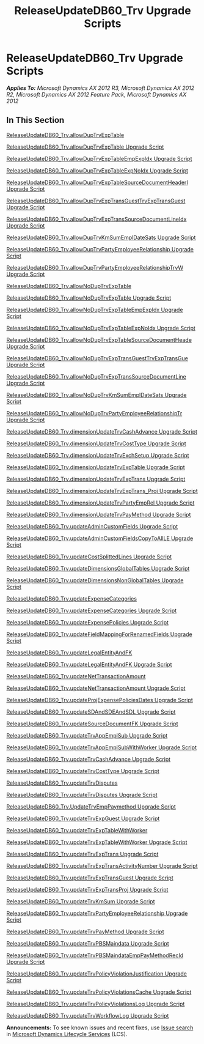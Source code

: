 ﻿---
title: ReleaseUpdateDB60_Trv Upgrade Scripts
TOCTitle: ReleaseUpdateDB60_Trv Upgrade Scripts
ms:assetid: f72a8c71-d8ec-4496-abd8-90f99e7b751c
ms:mtpsurl: https://msdn.microsoft.com/en-us/library/JJ737601(v=AX.60)
ms:contentKeyID: 49712294
ms.date: 05/18/2015
mtps_version: v=AX.60
---

# ReleaseUpdateDB60\_Trv Upgrade Scripts 


_**Applies To:** Microsoft Dynamics AX 2012 R3, Microsoft Dynamics AX 2012 R2, Microsoft Dynamics AX 2012 Feature Pack, Microsoft Dynamics AX 2012_

## In This Section

[ReleaseUpdateDB60\_Trv.allowDupTrvExpTable](releaseupdatedb60-trv-allowduptrvexptable.md)

[ReleaseUpdateDB60\_Trv.allowDupTrvExpTable Upgrade Script](releaseupdatedb60-trv-allowduptrvexptable-upgrade-script.md)

[ReleaseUpdateDB60\_Trv.allowDupTrvExpTableEmpExpIdx Upgrade Script](releaseupdatedb60-trv-allowduptrvexptableempexpidx-upgrade-script.md)

[ReleaseUpdateDB60\_Trv.allowDupTrvExpTableExpNoIdx Upgrade Script](releaseupdatedb60-trv-allowduptrvexptableexpnoidx-upgrade-script.md)

[ReleaseUpdateDB60\_Trv.allowDupTrvExpTableSourceDocumentHeaderI Upgrade Script](releaseupdatedb60-trv-allowduptrvexptablesourcedocumentheaderi-upgrade-script.md)

[ReleaseUpdateDB60\_Trv.allowDupTrvExpTransGuestTrvExpTransGuest Upgrade Script](releaseupdatedb60-trv-allowduptrvexptransguesttrvexptransguest-upgrade-script.md)

[ReleaseUpdateDB60\_Trv.allowDupTrvExpTransSourceDocumentLineIdx Upgrade Script](releaseupdatedb60-trv-allowduptrvexptranssourcedocumentlineidx-upgrade-script.md)

[ReleaseUpdateDB60\_Trv.allowDupTrvKmSumEmplDateSats Upgrade Script](releaseupdatedb60-trv-allowduptrvkmsumempldatesats-upgrade-script.md)

[ReleaseUpdateDB60\_Trv.allowDupTrvPartyEmployeeRelationship Upgrade Script](releaseupdatedb60-trv-allowduptrvpartyemployeerelationship-upgrade-script.md)

[ReleaseUpdateDB60\_Trv.allowDupTrvPartyEmployeeRelationshipTrvW Upgrade Script](releaseupdatedb60-trv-allowduptrvpartyemployeerelationshiptrvw-upgrade-script.md)

[ReleaseUpdateDB60\_Trv.allowNoDupTrvExpTable](releaseupdatedb60-trv-allownoduptrvexptable.md)

[ReleaseUpdateDB60\_Trv.allowNoDupTrvExpTable Upgrade Script](releaseupdatedb60-trv-allownoduptrvexptable-upgrade-script.md)

[ReleaseUpdateDB60\_Trv.allowNoDupTrvExpTableEmpExpIdx Upgrade Script](releaseupdatedb60-trv-allownoduptrvexptableempexpidx-upgrade-script.md)

[ReleaseUpdateDB60\_Trv.allowNoDupTrvExpTableExpNoIdx Upgrade Script](releaseupdatedb60-trv-allownoduptrvexptableexpnoidx-upgrade-script.md)

[ReleaseUpdateDB60\_Trv.allowNoDupTrvExpTableSourceDocumentHeade Upgrade Script](releaseupdatedb60-trv-allownoduptrvexptablesourcedocumentheade-upgrade-script.md)

[ReleaseUpdateDB60\_Trv.allowNoDupTrvExpTransGuestTrvExpTransGue Upgrade Script](releaseupdatedb60-trv-allownoduptrvexptransguesttrvexptransgue-upgrade-script.md)

[ReleaseUpdateDB60\_Trv.allowNoDupTrvExpTransSourceDocumentLine Upgrade Script](releaseupdatedb60-trv-allownoduptrvexptranssourcedocumentline-upgrade-script.md)

[ReleaseUpdateDB60\_Trv.allowNoDupTrvKmSumEmplDateSats Upgrade Script](releaseupdatedb60-trv-allownoduptrvkmsumempldatesats-upgrade-script.md)

[ReleaseUpdateDB60\_Trv.allowNoDupTrvPartyEmployeeRelationshipTr Upgrade Script](releaseupdatedb60-trv-allownoduptrvpartyemployeerelationshiptr-upgrade-script.md)

[ReleaseUpdateDB60\_Trv.dimensionUpdateTrvCashAdvance Upgrade Script](releaseupdatedb60-trv-dimensionupdatetrvcashadvance-upgrade-script.md)

[ReleaseUpdateDB60\_Trv.dimensionUpdateTrvCostType Upgrade Script](releaseupdatedb60-trv-dimensionupdatetrvcosttype-upgrade-script.md)

[ReleaseUpdateDB60\_Trv.dimensionUpdateTrvExchSetup Upgrade Script](releaseupdatedb60-trv-dimensionupdatetrvexchsetup-upgrade-script.md)

[ReleaseUpdateDB60\_Trv.dimensionUpdateTrvExpTable Upgrade Script](releaseupdatedb60-trv-dimensionupdatetrvexptable-upgrade-script.md)

[ReleaseUpdateDB60\_Trv.dimensionUpdateTrvExpTrans Upgrade Script](releaseupdatedb60-trv-dimensionupdatetrvexptrans-upgrade-script.md)

[ReleaseUpdateDB60\_Trv.dimensionUpdateTrvExpTrans\_Proj Upgrade Script](releaseupdatedb60-trv-dimensionupdatetrvexptrans-proj-upgrade-script.md)

[ReleaseUpdateDB60\_Trv.dimensionUpdateTrvPartyEmpRel Upgrade Script](releaseupdatedb60-trv-dimensionupdatetrvpartyemprel-upgrade-script.md)

[ReleaseUpdateDB60\_Trv.dimensionUpdateTrvPayMethod Upgrade Script](releaseupdatedb60-trv-dimensionupdatetrvpaymethod-upgrade-script.md)

[ReleaseUpdateDB60\_Trv.updateAdminCustomFields Upgrade Script](releaseupdatedb60-trv-updateadmincustomfields-upgrade-script.md)

[ReleaseUpdateDB60\_Trv.updateAdminCustomFieldsCopyToAllLE Upgrade Script](releaseupdatedb60-trv-updateadmincustomfieldscopytoallle-upgrade-script.md)

[ReleaseUpdateDB60\_Trv.updateCostSplittedLines Upgrade Script](releaseupdatedb60-trv-updatecostsplittedlines-upgrade-script.md)

[ReleaseUpdateDB60\_Trv.updateDimensionsGlobalTables Upgrade Script](releaseupdatedb60-trv-updatedimensionsglobaltables-upgrade-script.md)

[ReleaseUpdateDB60\_Trv.updateDimensionsNonGlobalTables Upgrade Script](releaseupdatedb60-trv-updatedimensionsnonglobaltables-upgrade-script.md)

[ReleaseUpdateDB60\_Trv.updateExpenseCategories](releaseupdatedb60-trv-updateexpensecategories.md)

[ReleaseUpdateDB60\_Trv.updateExpenseCategories Upgrade Script](releaseupdatedb60-trv-updateexpensecategories-upgrade-script.md)

[ReleaseUpdateDB60\_Trv.updateExpensePolicies Upgrade Script](releaseupdatedb60-trv-updateexpensepolicies-upgrade-script.md)

[ReleaseUpdateDB60\_Trv.updateFieldMappingForRenamedFields Upgrade Script](releaseupdatedb60-trv-updatefieldmappingforrenamedfields-upgrade-script.md)

[ReleaseUpdateDB60\_Trv.updateLegalEntityAndFK](releaseupdatedb60-trv-updatelegalentityandfk.md)

[ReleaseUpdateDB60\_Trv.updateLegalEntityAndFK Upgrade Script](releaseupdatedb60-trv-updatelegalentityandfk-upgrade-script.md)

[ReleaseUpdateDB60\_Trv.updateNetTransactionAmount](releaseupdatedb60-trv-updatenettransactionamount.md)

[ReleaseUpdateDB60\_Trv.updateNetTransactionAmount Upgrade Script](releaseupdatedb60-trv-updatenettransactionamount-upgrade-script.md)

[ReleaseUpdateDB60\_Trv.updateProjExpensePoliciesDates Upgrade Script](releaseupdatedb60-trv-updateprojexpensepoliciesdates-upgrade-script.md)

[ReleaseUpdateDB60\_Trv.updateSDAndSDEAndSDL Upgrade Script](releaseupdatedb60-trv-updatesdandsdeandsdl-upgrade-script.md)

[ReleaseUpdateDB60\_Trv.updateSourceDocumentFK Upgrade Script](releaseupdatedb60-trv-updatesourcedocumentfk-upgrade-script.md)

[ReleaseUpdateDB60\_Trv.updateTrvAppEmplSub Upgrade Script](releaseupdatedb60-trv-updatetrvappemplsub-upgrade-script.md)

[ReleaseUpdateDB60\_Trv.updateTrvAppEmplSubWithWorker Upgrade Script](releaseupdatedb60-trv-updatetrvappemplsubwithworker-upgrade-script.md)

[ReleaseUpdateDB60\_Trv.updateTrvCashAdvance Upgrade Script](releaseupdatedb60-trv-updatetrvcashadvance-upgrade-script.md)

[ReleaseUpdateDB60\_Trv.updateTrvCostType Upgrade Script](releaseupdatedb60-trv-updatetrvcosttype-upgrade-script.md)

[ReleaseUpdateDB60\_Trv.updateTrvDisputes](releaseupdatedb60-trv-updatetrvdisputes.md)

[ReleaseUpdateDB60\_Trv.updateTrvDisputes Upgrade Script](releaseupdatedb60-trv-updatetrvdisputes-upgrade-script.md)

[ReleaseUpdateDB60\_Trv.UpdateTrvEmpPaymethod Upgrade Script](releaseupdatedb60-trv-updatetrvemppaymethod-upgrade-script.md)

[ReleaseUpdateDB60\_Trv.updateTrvExpGuest Upgrade Script](releaseupdatedb60-trv-updatetrvexpguest-upgrade-script.md)

[ReleaseUpdateDB60\_Trv.updateTrvExpTableWithWorker](releaseupdatedb60-trv-updatetrvexptablewithworker.md)

[ReleaseUpdateDB60\_Trv.updateTrvExpTableWithWorker Upgrade Script](releaseupdatedb60-trv-updatetrvexptablewithworker-upgrade-script.md)

[ReleaseUpdateDB60\_Trv.updateTrvExpTrans Upgrade Script](releaseupdatedb60-trv-updatetrvexptrans-upgrade-script.md)

[ReleaseUpdateDB60\_Trv.updateTrvExpTransActivityNumber Upgrade Script](releaseupdatedb60-trv-updatetrvexptransactivitynumber-upgrade-script.md)

[ReleaseUpdateDB60\_Trv.updateTrvExpTransGuest Upgrade Script](releaseupdatedb60-trv-updatetrvexptransguest-upgrade-script.md)

[ReleaseUpdateDB60\_Trv.updateTrvExpTransProj Upgrade Script](releaseupdatedb60-trv-updatetrvexptransproj-upgrade-script.md)

[ReleaseUpdateDB60\_Trv.updateTrvKmSum Upgrade Script](releaseupdatedb60-trv-updatetrvkmsum-upgrade-script.md)

[ReleaseUpdateDB60\_Trv.updateTrvPartyEmployeeRelationship Upgrade Script](releaseupdatedb60-trv-updatetrvpartyemployeerelationship-upgrade-script.md)

[ReleaseUpdateDB60\_Trv.updateTrvPayMethod Upgrade Script](releaseupdatedb60-trv-updatetrvpaymethod-upgrade-script.md)

[ReleaseUpdateDB60\_Trv.updateTrvPBSMaindata Upgrade Script](releaseupdatedb60-trv-updatetrvpbsmaindata-upgrade-script.md)

[ReleaseUpdateDB60\_Trv.updateTrvPBSMaindataEmpPayMethodRecId Upgrade Script](releaseupdatedb60-trv-updatetrvpbsmaindataemppaymethodrecid-upgrade-script.md)

[ReleaseUpdateDB60\_Trv.updateTrvPolicyViolationJustification Upgrade Script](releaseupdatedb60-trv-updatetrvpolicyviolationjustification-upgrade-script.md)

[ReleaseUpdateDB60\_Trv.updateTrvPolicyViolationsCache Upgrade Script](releaseupdatedb60-trv-updatetrvpolicyviolationscache-upgrade-script.md)

[ReleaseUpdateDB60\_Trv.updateTrvPolicyViolationsLog Upgrade Script](releaseupdatedb60-trv-updatetrvpolicyviolationslog-upgrade-script.md)

[ReleaseUpdateDB60\_Trv.updateTrvWorkflowLog Upgrade Script](releaseupdatedb60-trv-updatetrvworkflowlog-upgrade-script.md)

  
**Announcements:** To see known issues and recent fixes, use [Issue search](http://go.microsoft.com/fwlink/?linkid=389258) in [Microsoft Dynamics Lifecycle Services](http://go.microsoft.com/fwlink/?linkid=306505) (LCS).

